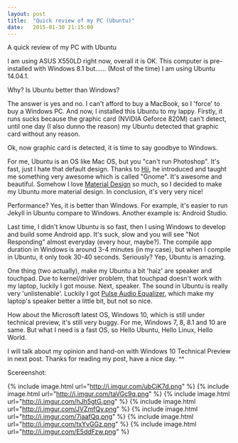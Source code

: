 ```yaml
---
layout: post
title:  "Quick review of my PC (Ubuntu)"
date:   2015-01-30 21:15:00
---
```


A quick review of my PC with Ubuntu

I am using ASUS X550LD right now, overall it is OK. This computer is pre-installed with Windows 8.1 but...... (Most of the time) I am using Ubuntu 14.04.1. 

Why? Is Ubuntu better than Windows?

The answer is yes and no. I can't afford to buy a MacBook, so I 'force' to buy a Windows PC. And now, I installed this Ubuntu to my lappy. Firstly, it runs sucks because the graphic card (NVIDIA Geforce 820M) can't detect, until one day (I also dunno the reason) my Ubuntu detected that graphic card without any reason. 

Ok, now graphic card is detected, it is time to say goodbye to Windows. 

For me, Ubuntu is an OS like Mac OS, but you "can't run Photoshop". It's fast, just I hate that default design. Thanks to [Hii](https://github.com/HiiYL), he introduced and taught me something very awesome which is called "Gnome". It's awesome and beautiful. Somehow I love [Material Design](http://www.google.com/design/spec/material-design/introduction.html) so much, so I decided to make my Ubuntu more material design. In conclusion, it's very very nice!

Performance? Yes, it is better than Windows. For example, it's easier to run Jekyll in Ubuntu compare to Windows. Another example is: Android Studio.

Last time, I didn't know Ubuntu is so fast, then I using Windows to develop and build some Android app. It's suck, slow and you will see "Not Responding" almost everyday (every hour, maybe?). The compile app duration in Windows is around 3-4 minutes (in my case), but when I compile in Ubuntu, it only took 30-40 seconds. Seriously? Yep, Ubuntu is amazing.

One thing (two actually), make my Ubuntu a bit 'haiz' are speaker and touchpad. Due to kernel/driver problem, that touchpad doesn't work with my laptop, luckily I got mouse. Next, speaker. The sound in Ubuntu is really very 'unlistenable'. Luckily I got [Pulse Audio Equalizer](http://www.webupd8.org/2013/03/install-pulseaudio-with-built-in-system.html), which make my laptop's speaker better a little bit, but not so nice. 

How about the Microsoft latest OS, Windows 10, which is still under technical preview, it's still very buggy. For me, Windows 7, 8, 8.1 and 10 are same. But what I need is a fast OS, so Hello Ubuntu, Hello Linux, Hello World.

I will talk about my opinion and hand-on with Windows 10 Technical Preview in next post. Thanks for reading my post, have a nice day. ^^


Scereenshot:

{% include image.html url="http://i.imgur.com/ubCiK7d.png" %} 
{% include image.html url="http://i.imgur.com/taVGc9q.png" %} 
{% include image.html url="http://i.imgur.com/hJh5gtG.png" %} 
{% include image.html url="http://i.imgur.com/JVZmfQy.png" %} 
{% include image.html url="http://i.imgur.com/7iaafQq.png" %} 
{% include image.html url="http://i.imgur.com/txYvGGz.png" %} 
{% include image.html url="http://i.imgur.com/E5ddFzw.png" %} 